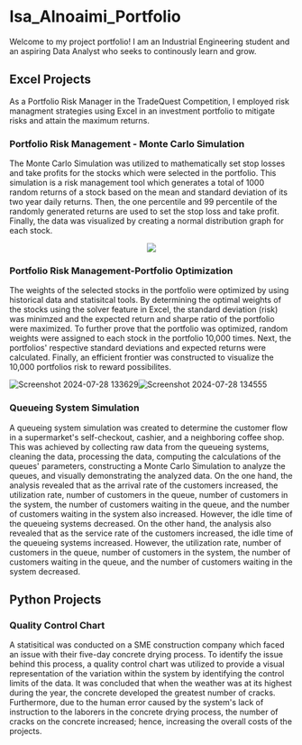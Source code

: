 # Isa_Alnoaimi_Portfolio
Welcome to my project portfolio! I am an Industrial Engineering student and an aspiring Data Analyst who seeks to continously learn and grow. 
## Excel Projects
As a Portfolio Risk Manager in the TradeQuest Competition, I employed risk managment strategies using Excel in an investment portfolio to mitigate risks and attain the maximum returns. 
### Portfolio Risk Management - Monte Carlo Simulation
The Monte Carlo Simulation was utilized to mathematically set stop losses and take profits for the stocks which were selected in the portfolio. This simulation is a risk management tool which generates a total of 1000 random returns of a stock based on the mean and standard deviation of its two year daily returns. Then, the one percentile and 99 percentile of the randomly generated returns are used to set the stop loss and take profit. Finally, the data was visualized by creating a normal distribution graph for each stock.

<div align="center">
	<img src="https://github.com/user-attachments/assets/04d47a50-8b3b-43c3-9528-0d64946966fb">
</div>

### Portfolio Risk Management-Portfolio Optimization
The weights of the selected stocks in the portfolio were optimized by using historical data and statisitcal tools. By determining the optimal weights of the stocks using the solver feature in Excel, the standard deviation (risk) was minimzed and the expected return and sharpe ratio of the portfolio were maximized. To further prove that the portfolio was optimized, random weights were assigned to each stock in the portfolio 10,000 times. Next, the portfolios' respective standard deviations and expected returns were calculated. Finally, an efficient frontier was constructed to visualize the 10,000 portfolios risk to reward possibilites. 

![Screenshot 2024-07-28 133629](https://github.com/user-attachments/assets/4cfa7ee8-1869-4a12-a20d-a0a3249947e9)![Screenshot 2024-07-28 134555](https://github.com/user-attachments/assets/c1590f3d-7511-409e-ab21-88f960b3bf0b)



### Queueing System Simulation
A queueing system simulation was created to determine the customer flow in a supermarket's self-checkout, cashier, and a neighboring coffee shop. This was achieved by collecting raw data from the queueing systems, cleaning the data, processing the data, computing the calculations of the queues' parameters, constructing a Monte Carlo Simulation to analyze the queues, and visually demonstrating the analyzed data. On the one hand, the analysis revealed that as the arrival rate of the customers increased, the utilization rate, number of customers in the queue, number of customers in the system, the number of customers waiting in the queue, and the number of customers waiting in the system also increased. However, the idle time of the queueing systems decreased. On the other hand, the analysis also revealed that as the service rate of the customers increased, the idle time of the queueing systems  increased. However, the utilization rate, number of customers in the queue, number of customers in the system, the number of customers waiting in the queue, and the number of customers waiting in the system decreased.  

## Python Projects
### Quality Control Chart
A statisitical was conducted on a SME construction company which faced an issue with their five-day concrete drying process. To identify the issue behind this process, a quality control chart was utilized to provide a visual representation of the variation within the system by identifying the control limits of the data. It was concluded that when the weather was at its highest during the year, the concrete developed the greatest number of cracks. Furthermore, due to the human error caused by the system's lack of instruction to the laborers in the concrete drying process, the number of cracks on the concrete increased; hence, increasing the overall costs of the projects. 
